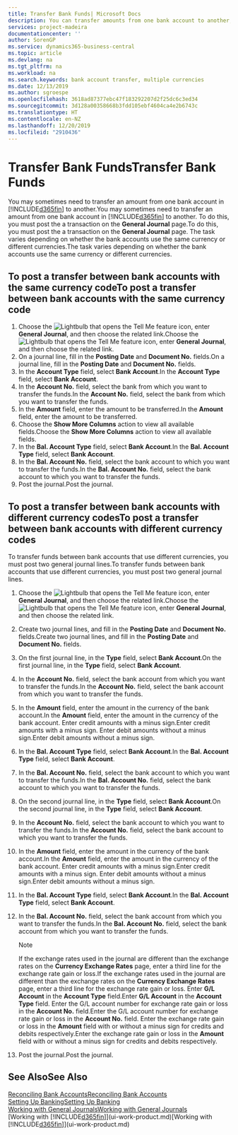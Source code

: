 ```yaml
---
title: Transfer Bank Funds| Microsoft Docs
description: You can transfer amounts from one bank account to another, including different currencies, by posting the transaction in the general journal.
services: project-madeira
documentationcenter: ''
author: SorenGP
ms.service: dynamics365-business-central
ms.topic: article
ms.devlang: na
ms.tgt_pltfrm: na
ms.workload: na
ms.search.keywords: bank account transfer, multiple currencies
ms.date: 12/13/2019
ms.author: sgroespe
ms.openlocfilehash: 3618ad87377ebc47f183292207d2f25dc6c3ed34
ms.sourcegitcommit: 3d128a00358668b3fdd105ebf4604ca4e2b6743c
ms.translationtype: HT
ms.contentlocale: en-NZ
ms.lasthandoff: 12/20/2019
ms.locfileid: "2910436"
---
```

# <a name="transfer-bank-funds"></a><span data-ttu-id="a346b-103">Transfer Bank Funds</span><span class="sxs-lookup"><span data-stu-id="a346b-103">Transfer Bank Funds</span></span>
<span data-ttu-id="a346b-104">You may sometimes need to transfer an amount from one bank account in [!INCLUDE[d365fin](includes/d365fin_md.md)] to another.</span><span class="sxs-lookup"><span data-stu-id="a346b-104">You may sometimes need to transfer an amount from one bank account in [!INCLUDE[d365fin](includes/d365fin_md.md)] to another.</span></span> <span data-ttu-id="a346b-105">To do this, you must post the a transaction on the **General Journal** page.</span><span class="sxs-lookup"><span data-stu-id="a346b-105">To do this, you must post the a transaction on the **General Journal** page.</span></span> <span data-ttu-id="a346b-106">The task varies depending on whether the bank accounts use the same currency or different currencies.</span><span class="sxs-lookup"><span data-stu-id="a346b-106">The task varies depending on whether the bank accounts use the same currency or different currencies.</span></span>

## <a name="to-post-a-transfer-between-bank-accounts-with-the-same-currency-code"></a><span data-ttu-id="a346b-107">To post a transfer between bank accounts with the same currency code</span><span class="sxs-lookup"><span data-stu-id="a346b-107">To post a transfer between bank accounts with the same currency code</span></span>
1. <span data-ttu-id="a346b-108">Choose the ![Lightbulb that opens the Tell Me feature](media/ui-search/search_small.png "Tell me what you want to do") icon, enter **General Journal**, and then choose the related link.</span><span class="sxs-lookup"><span data-stu-id="a346b-108">Choose the ![Lightbulb that opens the Tell Me feature](media/ui-search/search_small.png "Tell me what you want to do") icon, enter **General Journal**, and then choose the related link.</span></span>
2. <span data-ttu-id="a346b-109">On a journal line, fill in the **Posting Date** and **Document No.** fields.</span><span class="sxs-lookup"><span data-stu-id="a346b-109">On a journal line, fill in the **Posting Date** and **Document No.** fields.</span></span>
3. <span data-ttu-id="a346b-110">In the **Account Type** field, select **Bank Account**.</span><span class="sxs-lookup"><span data-stu-id="a346b-110">In the **Account Type** field, select **Bank Account**.</span></span>
4. <span data-ttu-id="a346b-111">In the **Account No.** field, select the bank from which you want to transfer the funds.</span><span class="sxs-lookup"><span data-stu-id="a346b-111">In the **Account No.** field, select the bank from which you want to transfer the funds.</span></span>
5. <span data-ttu-id="a346b-112">In the **Amount** field, enter the amount to be transferred.</span><span class="sxs-lookup"><span data-stu-id="a346b-112">In the **Amount** field, enter the amount to be transferred.</span></span>
6. <span data-ttu-id="a346b-113">Choose the **Show More Columns** action to view all available fields.</span><span class="sxs-lookup"><span data-stu-id="a346b-113">Choose the **Show More Columns** action to view all available fields.</span></span>
7. <span data-ttu-id="a346b-114">In the **Bal. Account Type** field, select **Bank Account**.</span><span class="sxs-lookup"><span data-stu-id="a346b-114">In the **Bal. Account Type** field, select **Bank Account**.</span></span>
8. <span data-ttu-id="a346b-115">In the **Bal. Account No.** field, select the bank account to which you want to transfer the funds.</span><span class="sxs-lookup"><span data-stu-id="a346b-115">In the **Bal. Account No.** field, select the bank account to which you want to transfer the funds.</span></span>
9. <span data-ttu-id="a346b-116">Post the journal.</span><span class="sxs-lookup"><span data-stu-id="a346b-116">Post the journal.</span></span>

## <a name="to-post-a-transfer-between-bank-accounts-with-different-currency-codes"></a><span data-ttu-id="a346b-117">To post a transfer between bank accounts with different currency codes</span><span class="sxs-lookup"><span data-stu-id="a346b-117">To post a transfer between bank accounts with different currency codes</span></span>
<span data-ttu-id="a346b-118">To transfer funds between bank accounts that use different currencies, you must post two general journal lines.</span><span class="sxs-lookup"><span data-stu-id="a346b-118">To transfer funds between bank accounts that use different currencies, you must post two general journal lines.</span></span>

1. <span data-ttu-id="a346b-119">Choose the ![Lightbulb that opens the Tell Me feature](media/ui-search/search_small.png "Tell me what you want to do") icon, enter **General Journal**, and then choose the related link.</span><span class="sxs-lookup"><span data-stu-id="a346b-119">Choose the ![Lightbulb that opens the Tell Me feature](media/ui-search/search_small.png "Tell me what you want to do") icon, enter **General Journal**, and then choose the related link.</span></span>
2. <span data-ttu-id="a346b-120">Create two journal lines, and fill in the **Posting Date** and **Document No.** fields.</span><span class="sxs-lookup"><span data-stu-id="a346b-120">Create two journal lines, and fill in the **Posting Date** and **Document No.** fields.</span></span>
3. <span data-ttu-id="a346b-121">On the first journal line, in the **Type** field, select **Bank Account**.</span><span class="sxs-lookup"><span data-stu-id="a346b-121">On the first journal line, in the **Type** field, select **Bank Account**.</span></span>
4. <span data-ttu-id="a346b-122">In the **Account No.** field, select the bank account from which you want to transfer the funds.</span><span class="sxs-lookup"><span data-stu-id="a346b-122">In the **Account No.** field, select the bank account from which you want to transfer the funds.</span></span>
5. <span data-ttu-id="a346b-123">In the **Amount** field, enter the amount in the currency of the bank account.</span><span class="sxs-lookup"><span data-stu-id="a346b-123">In the **Amount** field, enter the amount in the currency of the bank account.</span></span> <span data-ttu-id="a346b-124">Enter credit amounts with a minus sign.</span><span class="sxs-lookup"><span data-stu-id="a346b-124">Enter credit amounts with a minus sign.</span></span> <span data-ttu-id="a346b-125">Enter debit amounts without a minus sign.</span><span class="sxs-lookup"><span data-stu-id="a346b-125">Enter debit amounts without a minus sign.</span></span>
6. <span data-ttu-id="a346b-126">In the **Bal. Account Type** field, select **Bank Account**.</span><span class="sxs-lookup"><span data-stu-id="a346b-126">In the **Bal. Account Type** field, select **Bank Account**.</span></span>
7. <span data-ttu-id="a346b-127">In the **Bal. Account No.** field, select the bank account to which you want to transfer the funds.</span><span class="sxs-lookup"><span data-stu-id="a346b-127">In the **Bal. Account No.** field, select the bank account to which you want to transfer the funds.</span></span>
8. <span data-ttu-id="a346b-128">On the second journal line, in the **Type** field, select **Bank Account**.</span><span class="sxs-lookup"><span data-stu-id="a346b-128">On the second journal line, in the **Type** field, select **Bank Account**.</span></span>
9. <span data-ttu-id="a346b-129">In the **Account No.** field, select the bank account to which you want to transfer the funds.</span><span class="sxs-lookup"><span data-stu-id="a346b-129">In the **Account No.** field, select the bank account to which you want to transfer the funds.</span></span>
10. <span data-ttu-id="a346b-130">In the **Amount** field, enter the amount in the currency of the bank account.</span><span class="sxs-lookup"><span data-stu-id="a346b-130">In the **Amount** field, enter the amount in the currency of the bank account.</span></span> <span data-ttu-id="a346b-131">Enter credit amounts with a minus sign.</span><span class="sxs-lookup"><span data-stu-id="a346b-131">Enter credit amounts with a minus sign.</span></span> <span data-ttu-id="a346b-132">Enter debit amounts without a minus sign.</span><span class="sxs-lookup"><span data-stu-id="a346b-132">Enter debit amounts without a minus sign.</span></span>
11. <span data-ttu-id="a346b-133">In the **Bal. Account Type** field, select **Bank Account**.</span><span class="sxs-lookup"><span data-stu-id="a346b-133">In the **Bal. Account Type** field, select **Bank Account**.</span></span>  
12. <span data-ttu-id="a346b-134">In the **Bal. Account No.** field, select the bank account from which you want to transfer the funds.</span><span class="sxs-lookup"><span data-stu-id="a346b-134">In the **Bal. Account No.** field, select the bank account from which you want to transfer the funds.</span></span>

    > [!NOTE]  
    > <span data-ttu-id="a346b-135">If the exchange rates used in the journal are different than the exchange rates on the **Currency Exchange Rates** page, enter a third line for the exchange rate gain or loss.</span><span class="sxs-lookup"><span data-stu-id="a346b-135">If the exchange rates used in the journal are different than the exchange rates on the **Currency Exchange Rates** page, enter a third line for the exchange rate gain or loss.</span></span> <span data-ttu-id="a346b-136">Enter **G/L Account** in the **Account Type** field.</span><span class="sxs-lookup"><span data-stu-id="a346b-136">Enter **G/L Account** in the **Account Type** field.</span></span> <span data-ttu-id="a346b-137">Enter the G/L account number for exchange rate gain or loss in the **Account No.** field.</span><span class="sxs-lookup"><span data-stu-id="a346b-137">Enter the G/L account number for exchange rate gain or loss in the **Account No.** field.</span></span> <span data-ttu-id="a346b-138">Enter the exchange rate gain or loss in the **Amount** field with or without a minus sign for credits and debits respectively.</span><span class="sxs-lookup"><span data-stu-id="a346b-138">Enter the exchange rate gain or loss in the **Amount** field with or without a minus sign for credits and debits respectively.</span></span>
13. <span data-ttu-id="a346b-139">Post the journal.</span><span class="sxs-lookup"><span data-stu-id="a346b-139">Post the journal.</span></span>

## <a name="see-also"></a><span data-ttu-id="a346b-140">See Also</span><span class="sxs-lookup"><span data-stu-id="a346b-140">See Also</span></span>
[<span data-ttu-id="a346b-141">Reconciling Bank Accounts</span><span class="sxs-lookup"><span data-stu-id="a346b-141">Reconciling Bank Accounts</span></span>](bank-manage-bank-accounts.md)  
[<span data-ttu-id="a346b-142">Setting Up Banking</span><span class="sxs-lookup"><span data-stu-id="a346b-142">Setting Up Banking</span></span>](bank-setup-banking.md)  
[<span data-ttu-id="a346b-143">Working with General Journals</span><span class="sxs-lookup"><span data-stu-id="a346b-143">Working with General Journals</span></span>](ui-work-general-journals.md)  
<span data-ttu-id="a346b-144">[Working with [!INCLUDE[d365fin](includes/d365fin_md.md)]](ui-work-product.md)</span><span class="sxs-lookup"><span data-stu-id="a346b-144">[Working with [!INCLUDE[d365fin](includes/d365fin_md.md)]](ui-work-product.md)</span></span>
